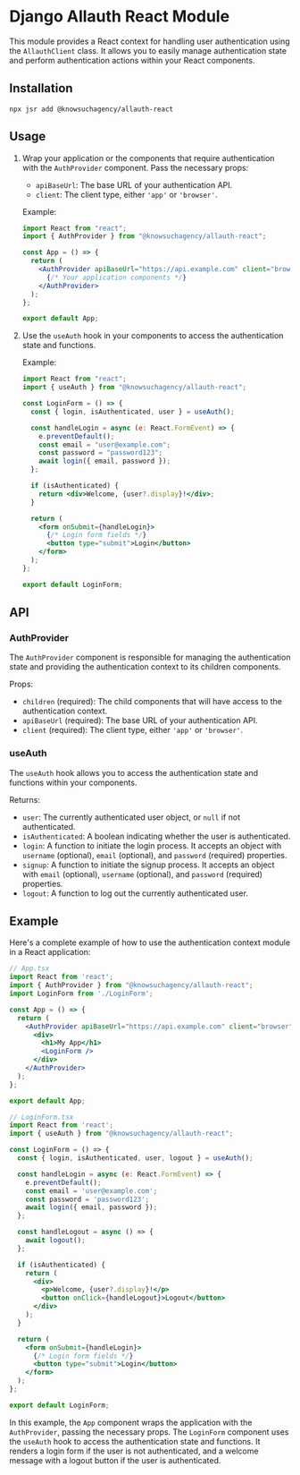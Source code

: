 # Django Allauth React Module

This module provides a React context for handling user authentication using the `AllauthClient` class. It allows you to easily manage authentication state and perform authentication actions within your React components.

## Installation

```shell
npx jsr add @knowsuchagency/allauth-react
```

## Usage

1. Wrap your application or the components that require authentication with the `AuthProvider` component. Pass the necessary props:

   - `apiBaseUrl`: The base URL of your authentication API.
   - `client`: The client type, either `'app'` or `'browser'`.

   Example:

   ```jsx
   import React from "react";
   import { AuthProvider } from "@knowsuchagency/allauth-react";

   const App = () => {
     return (
       <AuthProvider apiBaseUrl="https://api.example.com" client="browser">
         {/* Your application components */}
       </AuthProvider>
     );
   };

   export default App;
   ```

2. Use the `useAuth` hook in your components to access the authentication state and functions.

   Example:

   ```jsx
   import React from "react";
   import { useAuth } from "@knowsuchagency/allauth-react";

   const LoginForm = () => {
     const { login, isAuthenticated, user } = useAuth();

     const handleLogin = async (e: React.FormEvent) => {
       e.preventDefault();
       const email = "user@example.com";
       const password = "password123";
       await login({ email, password });
     };

     if (isAuthenticated) {
       return <div>Welcome, {user?.display}!</div>;
     }

     return (
       <form onSubmit={handleLogin}>
         {/* Login form fields */}
         <button type="submit">Login</button>
       </form>
     );
   };

   export default LoginForm;
   ```

## API

### AuthProvider

The `AuthProvider` component is responsible for managing the authentication state and providing the authentication context to its children components.

Props:

- `children` (required): The child components that will have access to the authentication context.
- `apiBaseUrl` (required): The base URL of your authentication API.
- `client` (required): The client type, either `'app'` or `'browser'`.

### useAuth

The `useAuth` hook allows you to access the authentication state and functions within your components.

Returns:

- `user`: The currently authenticated user object, or `null` if not authenticated.
- `isAuthenticated`: A boolean indicating whether the user is authenticated.
- `login`: A function to initiate the login process. It accepts an object with `username` (optional), `email` (optional), and `password` (required) properties.
- `signup`: A function to initiate the signup process. It accepts an object with `email` (optional), `username` (optional), and `password` (required) properties.
- `logout`: A function to log out the currently authenticated user.


## Example

Here's a complete example of how to use the authentication context module in a React application:

```jsx
// App.tsx
import React from 'react';
import { AuthProvider } from "@knowsuchagency/allauth-react";
import LoginForm from './LoginForm';

const App = () => {
  return (
    <AuthProvider apiBaseUrl="https://api.example.com" client="browser">
      <div>
        <h1>My App</h1>
        <LoginForm />
      </div>
    </AuthProvider>
  );
};

export default App;

// LoginForm.tsx
import React from 'react';
import { useAuth } from "@knowsuchagency/allauth-react";

const LoginForm = () => {
  const { login, isAuthenticated, user, logout } = useAuth();

  const handleLogin = async (e: React.FormEvent) => {
    e.preventDefault();
    const email = 'user@example.com';
    const password = 'password123';
    await login({ email, password });
  };

  const handleLogout = async () => {
    await logout();
  };

  if (isAuthenticated) {
    return (
      <div>
        <p>Welcome, {user?.display}!</p>
        <button onClick={handleLogout}>Logout</button>
      </div>
    );
  }

  return (
    <form onSubmit={handleLogin}>
      {/* Login form fields */}
      <button type="submit">Login</button>
    </form>
  );
};

export default LoginForm;
```

In this example, the `App` component wraps the application with the `AuthProvider`, passing the necessary props. The `LoginForm` component uses the `useAuth` hook to access the authentication state and functions. It renders a login form if the user is not authenticated, and a welcome message with a logout button if the user is authenticated.
